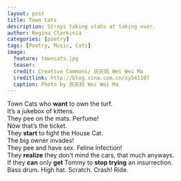 ```yaml
---
layout: post
title: Town Cats
description: Strays taking stabs at taking over.
author: Regina Clarkinia
categories: [poetry]
tags: [Poetry, Music, Cats]
image:
  feature: towncats.jpg
  teaser:
  credit: Creative Commons/ 灰灰妈 Wei Wei Ma
  creditlink: http://blog.sina.com.cn/xy541107
  caption: Photo by 灰灰妈 Wei Wei Ma
---
```



Town Cats who **want** to own the turf.  
It’s a jukebox of kittens.  
They pee on the mats. Perfume!  
Now that’s the ticket.  
They **start** to fight the House Cat.  
The big owner invades!  
They pee and have sex. Feline Infection!  
They **realize** they don’t mind the cars, that much anyways.  
If they **can** only **get** Tommy to **stop trying** an insurrection.  
Bass drum. High hat. Scratch. Crash! Ride.
